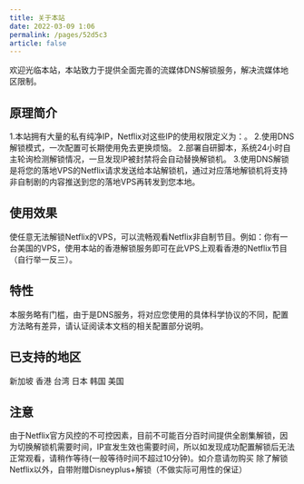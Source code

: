 ```yaml
---
title: 关于本站
date: 2022-03-09 1:06
permalink: /pages/52d5c3
article: false
---
```


欢迎光临本站，本站致力于提供全面完善的流媒体DNS解锁服务，解决流媒体地区限制。

## 原理简介
1.本站拥有大量的私有纯净IP，Netflix对这些IP的使用权限定义为：<Badge text="支持非自制剧的观看" type="error" vertical="middle"/>。
2.使用DNS解锁模式，一次配置可长期使用免去更换烦恼。
2.部署自研脚本，系统24小时自主轮询检测解锁情况，一旦发现IP被封禁将会自动替换解锁机。
3.使用DNS解锁是将您的落地VPS的Netflix请求发送给本站解锁机，通过对应落地解锁机将支持非自制剧的内容推送到您的落地VPS再转发到您本地。


## 使用效果
使任意无法解锁Netflix的VPS，可以流畅观看Netflix非自制节目。例如：你有一台美国的VPS，使用本站的香港解锁服务即可在此VPS上观看香港的Netflix节目（自行举一反三）。

## 特性
本服务略有门槛，由于是DNS服务，将对应您使用的具体科学协议的不同，配置方法略有差异，请认证阅读本文档的相关配置部分说明。

## 已支持的地区
新加坡  香港  台湾  日本  韩国  美国

## 注意
由于Netflix官方风控的不可控因素，目前不可能百分百时间提供全剧集解锁，因为切换解锁机需要时间，IP宣发生效也需要时间，所以如发现成功配置解锁后无法正常观看，请稍作等待(一般等待时间不超过10分钟)。如介意请勿购买
除了解锁Netflix以外，自带附赠Disneyplus+解锁（不做实际可用性的保证）

